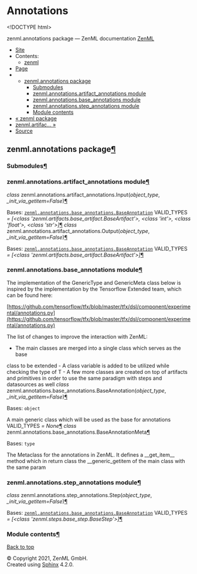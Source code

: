 # Annotations

&lt;!DOCTYPE html&gt;

zenml.annotations package — ZenML documentation  [ZenML](https://github.com/zenml-io/zenml/tree/154f041af2db9874b351cccd305478a173a7e939/docs/sphinx_docs/_build/html/index.html)

*  [Site](https://github.com/zenml-io/zenml/tree/154f041af2db9874b351cccd305478a173a7e939/docs/sphinx_docs/_build/html/index.html)
  * Contents:
    * [zenml](https://github.com/zenml-io/zenml/tree/154f041af2db9874b351cccd305478a173a7e939/docs/sphinx_docs/_build/html/modules.html)
*  [Page](zenml.annotations.md)
  * * [zenml.annotations package](zenml.annotations.md)
      * [Submodules](zenml.annotations.md#submodules)
      * [zenml.annotations.artifact\_annotations module](zenml.annotations.md#module-zenml.annotations.artifact_annotations)
      * [zenml.annotations.base\_annotations module](zenml.annotations.md#module-zenml.annotations.base_annotations)
      * [zenml.annotations.step\_annotations module](zenml.annotations.md#module-zenml.annotations.step_annotations)
      * [Module contents](zenml.annotations.md#module-zenml.annotations)
* [ « zenml package](./)
* [ zenml.artifac... »](zenml.artifact_stores.md)
*  [Source](https://github.com/zenml-io/zenml/tree/154f041af2db9874b351cccd305478a173a7e939/docs/sphinx_docs/_build/html/_sources/zenml.annotations.rst.txt)

## zenml.annotations package[¶](zenml.annotations.md#zenml-annotations-package)

### Submodules[¶](zenml.annotations.md#submodules)

### zenml.annotations.artifact\_annotations module[¶](zenml.annotations.md#module-zenml.annotations.artifact_annotations)

 _class_ zenml.annotations.artifact\_annotations.Input\(_object\_type_, _\_init\_via\_getitem=False_\)[¶](zenml.annotations.md#zenml.annotations.artifact_annotations.Input)

Bases: [`zenml.annotations.base_annotations.BaseAnnotation`](zenml.annotations.md#zenml.annotations.base_annotations.BaseAnnotation) VALID\_TYPES _= \[&lt;class 'zenml.artifacts.base\_artifact.BaseArtifact'&gt;, &lt;class 'int'&gt;, &lt;class 'float'&gt;, &lt;class 'str'&gt;\]_[¶](zenml.annotations.md#zenml.annotations.artifact_annotations.Input.VALID_TYPES) _class_ zenml.annotations.artifact\_annotations.Output\(_object\_type_, _\_init\_via\_getitem=False_\)[¶](zenml.annotations.md#zenml.annotations.artifact_annotations.Output)

Bases: [`zenml.annotations.base_annotations.BaseAnnotation`](zenml.annotations.md#zenml.annotations.base_annotations.BaseAnnotation) VALID\_TYPES _= \[&lt;class 'zenml.artifacts.base\_artifact.BaseArtifact'&gt;\]_[¶](zenml.annotations.md#zenml.annotations.artifact_annotations.Output.VALID_TYPES)

### zenml.annotations.base\_annotations module[¶](zenml.annotations.md#module-zenml.annotations.base_annotations)

The implementation of the GenericType and GenericMeta class below is inspired by the implementation by the Tensorflow Extended team, which can be found here:

[https://github.com/tensorflow/tfx/blob/master/tfx/dsl/component/experimental/annotations.py](https://github.com/tensorflow/tfx/blob/master/tfx/dsl/component/experimental/annotations.py)

The list of changes to improve the interaction with ZenML:

* The main classes are merged into a single class which serves as the base

class to be extended - A class variable is added to be utilized while checking the type of T - A few more classes are created on top of artifacts and primitives in order to use the same paradigm with steps and datasources as well _class_ zenml.annotations.base\_annotations.BaseAnnotation\(_object\_type_, _\_init\_via\_getitem=False_\)[¶](zenml.annotations.md#zenml.annotations.base_annotations.BaseAnnotation)

Bases: `object`

A main generic class which will be used as the base for annotations VALID\_TYPES _= None_[¶](zenml.annotations.md#zenml.annotations.base_annotations.BaseAnnotation.VALID_TYPES) _class_ zenml.annotations.base\_annotations.BaseAnnotationMeta[¶](zenml.annotations.md#zenml.annotations.base_annotations.BaseAnnotationMeta)

Bases: `type`

The Metaclass for the annotations in ZenML. It defines a \_\_get\_item\_\_ method which in return class the \_\_generic\_getitem of the main class with the same param

### zenml.annotations.step\_annotations module[¶](zenml.annotations.md#module-zenml.annotations.step_annotations)

 _class_ zenml.annotations.step\_annotations.Step\(_object\_type_, _\_init\_via\_getitem=False_\)[¶](zenml.annotations.md#zenml.annotations.step_annotations.Step)

Bases: [`zenml.annotations.base_annotations.BaseAnnotation`](zenml.annotations.md#zenml.annotations.base_annotations.BaseAnnotation) VALID\_TYPES _= \[&lt;class 'zenml.steps.base\_step.BaseStep'&gt;\]_[¶](zenml.annotations.md#zenml.annotations.step_annotations.Step.VALID_TYPES)

### Module contents[¶](zenml.annotations.md#module-zenml.annotations)

 [Back to top](zenml.annotations.md)

 © Copyright 2021, ZenML GmbH.  
 Created using [Sphinx](http://sphinx-doc.org/) 4.2.0.  


